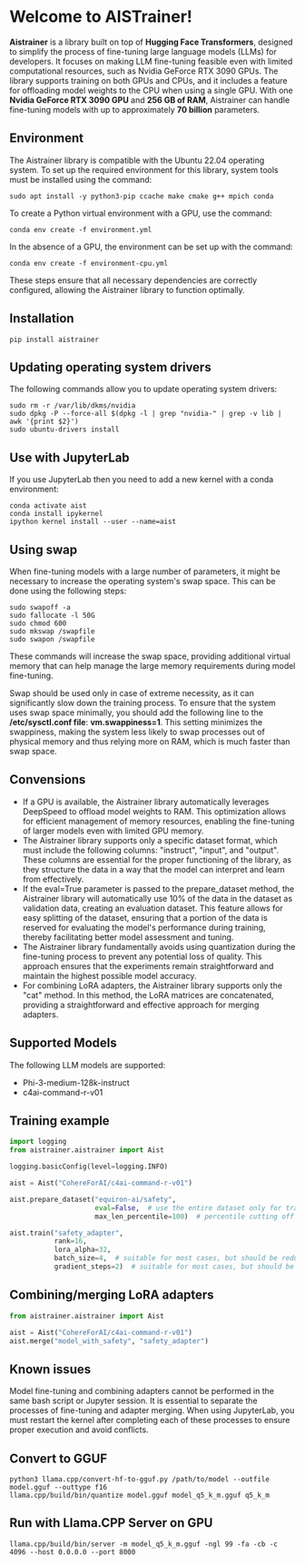 # Welcome to AISTrainer!
**Aistrainer** is a library built on top of **Hugging Face Transformers**, designed to simplify the process of fine-tuning large language models (LLMs) for developers. It focuses on making LLM fine-tuning feasible even with limited computational resources, such as Nvidia GeForce RTX 3090 GPUs. The library supports training on both GPUs and CPUs, and it includes a feature for offloading model weights to the CPU when using a single GPU. With one **Nvidia GeForce RTX 3090 GPU** and **256 GB of RAM**, Aistrainer can handle fine-tuning models with up to approximately **70 billion** parameters.

## Environment
The Aistrainer library is compatible with the Ubuntu 22.04 operating system. To set up the required environment for this library, system tools must be installed using the command: 
```console
sudo apt install -y python3-pip ccache make cmake g++ mpich conda
```
To create a Python virtual environment with a GPU, use the command:
```console
conda env create -f environment.yml
``` 
In the absence of a GPU, the environment can be set up with the command: 
```console
conda env create -f environment-cpu.yml
``` 
These steps ensure that all necessary dependencies are correctly configured, allowing the Aistrainer library to function optimally.

## Installation
```console
pip install aistrainer
``` 

## Updating operating system drivers
The following commands allow you to update operating system drivers:
```console
sudo rm -r /var/lib/dkms/nvidia
sudo dpkg -P --force-all $(dpkg -l | grep "nvidia-" | grep -v lib | awk '{print $2}')
sudo ubuntu-drivers install
```

## Use with JupyterLab
If you use JupyterLab then you need to add a new kernel with a conda environment:
```console
conda activate aist
conda install ipykernel
ipython kernel install --user --name=aist
```

## Using swap
When fine-tuning models with a large number of parameters, it might be necessary to increase the operating system's swap space. This can be done using the following steps:

```console
sudo swapoff -a
sudo fallocate -l 50G
sudo chmod 600
sudo mkswap /swapfile
sudo swapon /swapfile
```

These commands will increase the swap space, providing additional virtual memory that can help manage the large memory requirements during model fine-tuning.

Swap should be used only in case of extreme necessity, as it can significantly slow down the training process. To ensure that the system uses swap space minimally, you should add the following line to the **/etc/sysctl.conf file**: **vm.swappiness=1**. This setting minimizes the swappiness, making the system less likely to swap processes out of physical memory and thus relying more on RAM, which is much faster than swap space.

## Convensions
- If a GPU is available, the Aistrainer library automatically leverages DeepSpeed to offload model weights to RAM. This optimization allows for efficient management of memory resources, enabling the fine-tuning of larger models even with limited GPU memory.
- The Aistrainer library supports only a specific dataset format, which must include the following columns: "instruct", "input", and "output". These columns are essential for the proper functioning of the library, as they structure the data in a way that the model can interpret and learn from effectively.
- If the eval=True parameter is passed to the prepare_dataset method, the Aistrainer library will automatically use 10% of the data in the dataset as validation data, creating an evaluation dataset. This feature allows for easy splitting of the dataset, ensuring that a portion of the data is reserved for evaluating the model's performance during training, thereby facilitating better model assessment and tuning.
- The Aistrainer library fundamentally avoids using quantization during the fine-tuning process to prevent any potential loss of quality. This approach ensures that the experiments remain straightforward and maintain the highest possible model accuracy.
- For combining LoRA adapters, the Aistrainer library supports only the "cat" method. In this method, the LoRA matrices are concatenated, providing a straightforward and effective approach for merging adapters.

## Supported Models
The following LLM models are supported:
- Phi-3-medium-128k-instruct
- c4ai-command-r-v01

## Training example
```python
import logging
from aistrainer.aistrainer import Aist

logging.basicConfig(level=logging.INFO)

aist = Aist("CohereForAI/c4ai-command-r-v01")

aist.prepare_dataset("equiron-ai/safety",
                     eval=False,  # use the entire dataset only for training
                     max_len_percentile=100)  # percentile cutting off the longest lines

aist.train("safety_adapter",
           rank=16,
           lora_alpha=32,
           batch_size=4,  # suitable for most cases, but should be reduced if there is not enough GPU memory
           gradient_steps=2)  # suitable for most cases, but should be reduced if there is not enough GPU memory
```

## Combining/merging LoRA adapters
```python
from aistrainer.aistrainer import Aist

aist = Aist("CohereForAI/c4ai-command-r-v01")
aist.merge("model_with_safety", "safety_adapter")
```

## Known issues
Model fine-tuning and combining adapters cannot be performed in the same bash script or Jupyter session. It is essential to separate the processes of fine-tuning and adapter merging. When using JupyterLab, you must restart the kernel after completing each of these processes to ensure proper execution and avoid conflicts.

## Convert to GGUF
```console
python3 llama.cpp/convert-hf-to-gguf.py /path/to/model --outfile model.gguf --outtype f16
llama.cpp/build/bin/quantize model.gguf model_q5_k_m.gguf q5_k_m
```

## Run with Llama.CPP Server on GPU
```console
llama.cpp/build/bin/server -m model_q5_k_m.gguf -ngl 99 -fa -cb -c 4096 --host 0.0.0.0 --port 8000
```

